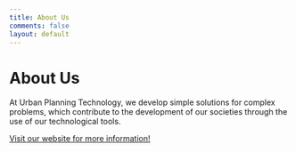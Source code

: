 ```yaml
---
title: About Us
comments: false
layout: default
---
```


# About Us
At Urban Planning Technology, we develop simple solutions for complex problems, which contribute to the development of our societies through the use of our technological tools.

[Visit our website for more information!](https://up.technology/)